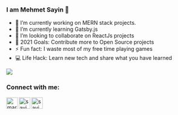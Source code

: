 ### I am Mehmet Sayin 👋


- 🔭 I’m currently working on MERN stack projects.
- 🌱 I’m currently learning Gatsby.js
- 👯 I’m looking to collaborate on ReactJs projects
- 🥅 2021 Goals: Contribute more to Open Source projects
- ⚡ Fun fact: I waste most of my free time playing games
- 💻 Life Hack: Learn new tech and share what you have learned

<img src='https://github-readme-stats.vercel.app/api?username=sayinmehmet47&&show_icons=true&title_color=ffffff&icon_color=bb2acf&text_color=daf7dc&bg_color=151515'/>

### Connect with me:

[<img align="left" alt="mariabarkouzou | LinkedIn" width="30px" src="https://image.flaticon.com/icons/png/512/174/174857.png" />][linkedin]
<a href="mailto:sayinmehme47@gmail.com"><img align="left" alt="sayinmehmet47 | GMail" width="30px" src="https://image.flaticon.com/icons/png/512/732/732200.png" />[<img align="left" alt="sayinmehmet47 | StackOverFlow" width="30px" src="https://image.flaticon.com/icons/png/512/2111/2111628.png" />][stackoverflow]

<br />
<br />


  
[linkedin]: https://www.linkedin.com/in/sayinmehmet47
[stackoverflow]:https://stackoverflow.com/users/15106423/sayinmehmet47
